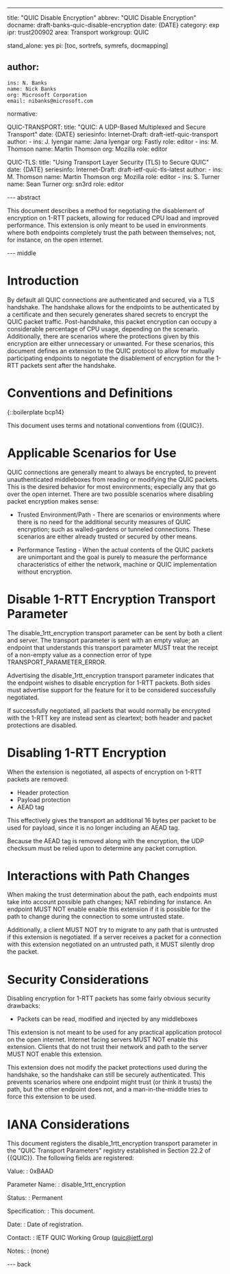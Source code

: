 ---
title: "QUIC Disable Encryption"
abbrev: "QUIC Disable Encryption"
docname: draft-banks-quic-disable-encryption
date: {DATE}
category: exp
ipr: trust200902
area: Transport
workgroup: QUIC

stand_alone: yes
pi: [toc, sortrefs, symrefs, docmapping]

author:
  -
    ins: N. Banks
    name: Nick Banks
    org: Microsoft Corporation
    email: nibanks@microsoft.com

normative:

  QUIC-TRANSPORT:
    title: "QUIC: A UDP-Based Multiplexed and Secure Transport"
    date: {DATE}
    seriesinfo:
      Internet-Draft: draft-ietf-quic-transport
    author:
      -
        ins: J. Iyengar
        name: Jana Iyengar
        org: Fastly
        role: editor
      -
        ins: M. Thomson
        name: Martin Thomson
        org: Mozilla
        role: editor

  QUIC-TLS:
    title: "Using Transport Layer Security (TLS) to Secure QUIC"
    date: {DATE}
    seriesinfo:
      Internet-Draft: draft-ietf-quic-tls-latest
    author:
      -
        ins: M. Thomson
        name: Martin Thomson
        org: Mozilla
        role: editor
      -
        ins: S. Turner
        name: Sean Turner
        org: sn3rd
        role: editor

--- abstract

This document describes a method for negotiating the disablement of encryption
on 1-RTT packets, allowing for reduced CPU load and improved performance.  This
extension is only meant to be used in environments where both endpoints
completely trust the path between themselves; not, for instance, on the open
internet.

--- middle

# Introduction

By default all QUIC connections are authenticated and secured, via a TLS
handshake.  The handshake allows for the endpoints to be authenticated by a
certificate and then securely generates shared secrets to encrypt the QUIC
packet traffic.  Post-handshake, this packet encryption can occupy a
considerable percentage of CPU usage, depending on the scenario.  Additionally,
there are scenarios where the protections given by this encryption are either
unnecessary or unwanted.  For these scenarios, this document defines an
extension to the QUIC protocol to allow for mutually participating endpoints to
negotiate the disablement of encryption for the 1-RTT packets sent after the
handshake.

# Conventions and Definitions

{::boilerplate bcp14}

This document uses terms and notational conventions from {{QUIC}}.

# Applicable Scenarios for Use

QUIC connections are generally meant to always be encrypted, to prevent
unauthenticated middleboxes from reading or modifying the QUIC packets.  This is
the desired behavior for most environments; especially any that go over the open
internet.  There are two possible scenarios where disabling packet encryption
makes sense:

 - Trusted Environment/Path - There are scenarios or environments where there is
   no need for the additional security measures of QUIC encryption; such as
   walled-gardens or tunneled connections.  These scenarios are either already
   trusted or secured by other means.

 - Performance Testing - When the actual contents of the QUIC packets are
   unimportant and the goal is purely to measure the performance characteristics
   of either the network, machine or QUIC implementation without encryption.

# Disable 1-RTT Encryption Transport Parameter

The disable_1rtt_encryption transport parameter can be sent by both a client and
server.  The transport parameter is sent with an empty value; an endpoint that
understands this transport parameter MUST treat the receipt of a non-empty value
as a connection error of type TRANSPORT_PARAMETER_ERROR.

Advertising the disable_1rtt_encryption transport parameter indicates that the
endpoint wishes to disable encryption for 1-RTT packets.  Both sides must
advertise support for the feature for it to be considered successfully
negotiated.

If successfully negotiated, all packets that would normally be encrypted with
the 1-RTT key are instead sent as cleartext; both header and packet protections
are disabled.

# Disabling 1-RTT Encryption

When the extension is negotiated, all aspects of encryption on 1-RTT packets are
removed:

 - Header protection
 - Payload protection
 - AEAD tag

This effectively gives the transport an additional 16 bytes per packet to be
used for payload, since it is no longer including an AEAD tag.

Because the AEAD tag is removed along with the encryption, the UDP checksum
must be relied upon to determine any packet corruption.

# Interactions with Path Changes

When making the trust determination about the path, each endpoints must take
into account possible path changes; NAT rebinding for instance.  An endpoint
MUST NOT enable enable this extension if it is possible for the path to change
during the connection to some untrusted state.

Additionally, a client MUST NOT try to migrate to any path that is untrusted
if this extension is negotiated.  If a server receives a packet for a connection
with this extension negotiated on an untrusted path, it MUST silently drop the
packet.

# Security Considerations

Disabling encryption for 1-RTT packets has some fairly obvious security
drawbacks:

 - Packets can be read, modified and injected by any middleboxes

This extension is not meant to be used for any practical application protocol on
the open internet.  Internet facing servers MUST NOT enable this extension.
Clients that do not trust their network and path to the server MUST NOT enable
this extension.

This extension does not modify the packet protections used during the handshake,
so the handshake can still be securely authenticated.  This prevents scenarios
where one endpoint might trust (or think it trusts) the path, but the other
endpoint does not, and a man-in-the-middle tries to force this extension to be
used.

# IANA Considerations

This document registers the disable_1rtt_encryption transport parameter in the
"QUIC Transport Parameters" registry established in Section 22.2 of {{QUIC}}.
The following fields are registered:

Value:
: 0xBAAD

Parameter Name:
: disable_1rtt_encryption

Status:
: Permanent

Specification:
: This document.

Date:
: Date of registration.

Contact:
: IETF QUIC Working Group (quic@ietf.org)

Notes:
: (none)

--- back
